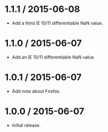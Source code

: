 1.1.1 / 2015-06-08
=================
  * Add a third IE 10/11 differentiable NaN value.

1.1.0 / 2015-06-07
=================
  * Add an IE 10/11 differentiable NaN value.

1.0.1 / 2015-06-07
=================
  * Add note about Firefox.

1.0.0 / 2015-06-07
=================
  * Initial release.
